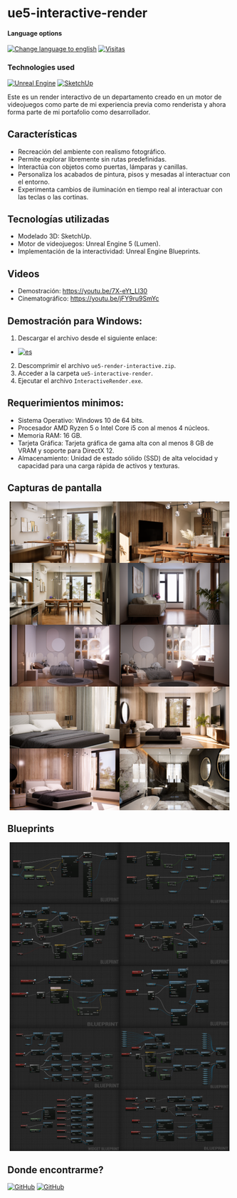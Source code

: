 # ue5-interactive-render

<div>
  <h4>Language options</h4>
  <a href="https://github.com/hernanhawryluk/ue5-interactive-render/blob/main/README.md" target="_blank"><img alt="Change language to english" src="https://img.shields.io/badge/language-english-yellow.svg"></a>
  <a href="#" target="_blank"><img alt="Visitas" src="https://visitor-badge.laobi.icu/badge?page_id=hernanhawryluk.ue5-interactive-render"></a>
</div>
<div>
  <h3>Technologies used</h3>
  <a href="#" target="_blank"><img alt="Unreal Engine" src="https://img.shields.io/badge/Unreal%20Engine-5.0-blue?logo=unrealengine"></a>
  <a href="#" target="_blank"><img alt="SketchUp" src="https://img.shields.io/badge/SketchUp%20Pro-2021-blue?logo=sketchup"></a>
</div>

Este es un render interactivo de un departamento creado en un motor de videojuegos como parte de mi experiencia previa como renderista y ahora forma parte de mi portafolio como desarrollador.

## Características

- Recreación del ambiente con realismo fotográfico.
- Permite explorar libremente sin rutas predefinidas.
- Interactúa con objetos como puertas, lámparas y canillas.
- Personaliza los acabados de pintura, pisos y mesadas al interactuar con el entorno.
- Experimenta cambios de iluminación en tiempo real al interactuar con las teclas o las cortinas.

## Tecnologías utilizadas

- Modelado 3D: SketchUp.
- Motor de videojuegos: Unreal Engine 5 (Lumen).
- Implementación de la interactividad: Unreal Engine Blueprints.

## Videos

- Demostración: https://youtu.be/7X-eYt_Ll30
- Cinematográfico: https://youtu.be/jFY9ru9SmYc

## Demostración para Windows:

1. Descargar el archivo desde el siguiente enlace:

- [![es](https://img.shields.io/badge/Google%20Drive-ue5--interactive--render.zip-blue?logo=googledrive)](https://drive.google.com/file/d/1gCEyTH4SarvPQxqU7l2hbXpaLNApfR7k/view?usp=sharing)

2. Descomprimir el archivo `ue5-render-interactive.zip`.
3. Acceder a la carpeta `ue5-interactive-render`.
4. Ejecutar el archivo `InteractiveRender.exe`.

## Requerimientos minimos:

- Sistema Operativo: Windows 10 de 64 bits.
- Procesador AMD Ryzen 5 o Intel Core i5 con al menos 4 núcleos.
- Memoria RAM: 16 GB.
- Tarjeta Gráfica: Tarjeta gráfica de gama alta con al menos 8 GB de VRAM y soporte para DirectX 12.
- Almacenamiento: Unidad de estado sólido (SSD) de alta velocidad y capacidad para una carga rápida de activos y texturas.

## Capturas de pantalla

<div style="display: flex; flex-wrap: wrap; justify-content: center">
  <img src="./screenshots/image01.png" width="49%">
  <img src="./screenshots/image02.png" width="49%">
  <img src="./screenshots/image03.png" width="49%">
  <img src="./screenshots/image04.png" width="49%">
  <img src="./screenshots/image05.png" width="49%">
  <img src="./screenshots/image06.png" width="49%">
  <img src="./screenshots/image07.png" width="49%">
  <img src="./screenshots/image08.png" width="49%">
  <img src="./screenshots/image09.png" width="49%">
  <img src="./screenshots/image10.png" width="49%">
</div>

## Blueprints

<div style="display: flex; flex-wrap: wrap; justify-content: center;">
  <img src="./blueprints/aiming-focus-interaction.png" width="49%" />
  <img src="./blueprints/camera-zoom-inout.png" width="49%" />
  <img src="./blueprints/open-close-door.png" width="49%" />
  <img src="./blueprints/toggle-over-door.png" width="49%" />
  <img src="./blueprints/curtain-slide-toggle.png" width="49%" />
  <img src="./blueprints/single-light-toggle.png" width="49%" />
  <img src="./blueprints/change-light-source.png" width="49%" />
  <img src="./blueprints/multi-light-toggle.png" width="49%" />
  <img src="./blueprints/change-wall-ui.png" width="49%" />
  <img src="./blueprints/change-wall-paint.png" width="49%" />
</div>

## Donde encontrarme?

<div>
  <a href="https://github.com/hernanhawryluk" target="_blank"><img alt="GitHub" src="https://img.shields.io/badge/GitHub-grey?style=for-the-badge&logo=github"></a>
  <a href="https://www.linkedin.com/in/hernan-hawryluk" target="_blank"><img alt="GitHub" src="https://img.shields.io/badge/LinkedIn-blue?style=for-the-badge&logo=linkedin"></a>
</div>
